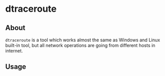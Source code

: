 # dtraceroute

## About
`dtraceroute` is a tool which works almost the same as Windows and Linux built-in tool, but all network operations are going from different hosts in internet.

## Usage

```
